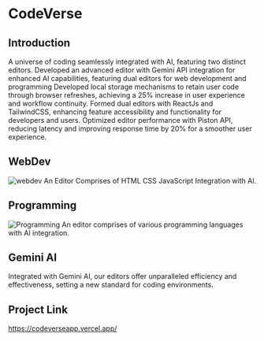 ﻿# CodeVerse
## Introduction
A universe of coding seamlessly integrated with AI, featuring two distinct editors.
Developed an advanced editor with Gemini API integration for enhanced AI capabilities, featuring dual editors for web development and programming 
Developed local storage mechanisms to retain user code through browser refreshes, achieving a 25% increase in user experience and workflow continuity. 
Formed dual editors with ReactJs and TailwindCSS, enhancing feature accessibility and functionality for developers and users. 
Optimized editor performance with Piston API, reducing latency and improving response time by 20% for a smoother user experience.

## WebDev
![webdev](https://github.com/user-attachments/assets/31fbc051-45eb-47a0-9107-ec9a87538c5a)
An Editor Comprises of HTML CSS JavaScript Integration with AI.

## Programming
![Programming](https://github.com/user-attachments/assets/92c9cc7d-f539-425a-8cbd-2c49e8bd15aa)
An editor comprises of various programming languages with AI integration.

## Gemini AI
Integrated with Gemini AI, our editors offer unparalleled efficiency and effectiveness, setting a new standard for coding environments.

## Project Link
https://codeverseapp.vercel.app/
